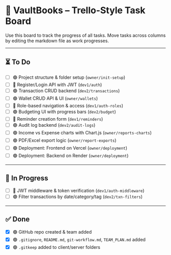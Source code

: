 # 📌 VaultBooks – Trello-Style Task Board

Use this board to track the progress of all tasks. Move tasks across columns by editing the markdown file as work progresses.

---

## ⏳ To Do

- [ ] 🟢 Project structure & folder setup (`owner/init-setup`)
- [ ] 🔵 Register/Login API with JWT (`dev1/auth`)
- [ ] 🟣 Transaction CRUD backend (`dev2/transactions`)
- [ ] 🟢 Wallet CRUD API & UI (`owner/wallets`)
- [ ] 🔵 Role-based navigation & access (`dev1/auth-roles`)
- [ ] 🟣 Budgeting UI with progress bars (`dev2/budget`)
- [ ] 🔵 Reminder creation form (`dev1/reminders`)
- [ ] 🟣 Audit log backend (`dev2/audit-logs`)
- [ ] 🟢 Income vs Expense charts with Chart.js (`owner/reports-charts`)
- [ ] 🟢 PDF/Excel export logic (`owner/report-exports`)
- [ ] 🟢 Deployment: Frontend on Vercel (`owner/deployment`)
- [ ] 🟢 Deployment: Backend on Render (`owner/deployment`)

---

## 🔄 In Progress

- [ ] 🔵 JWT middleware & token verification (`dev1/auth-middleware`)
- [ ] 🟣 Filter transactions by date/category/tag (`dev2/txn-filters`)

---

## ✅ Done

- [x] 🟢 GitHub repo created & team added
- [x] 🟢 `.gitignore`, `README.md`, `git-workflow.md`, `TEAM_PLAN.md` added
- [x] 🟢 `.gitkeep` added to client/server folders
